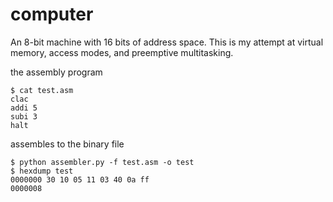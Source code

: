 # computer

An 8-bit machine with 16 bits of address space. This is my attempt 
at virtual memory, access modes, and preemptive multitasking.

the assembly program

    $ cat test.asm
    clac
    addi 5
    subi 3
    halt
    
assembles to the binary file
    
    $ python assembler.py -f test.asm -o test
    $ hexdump test
    0000000 30 10 05 11 03 40 0a ff          
    0000008              
